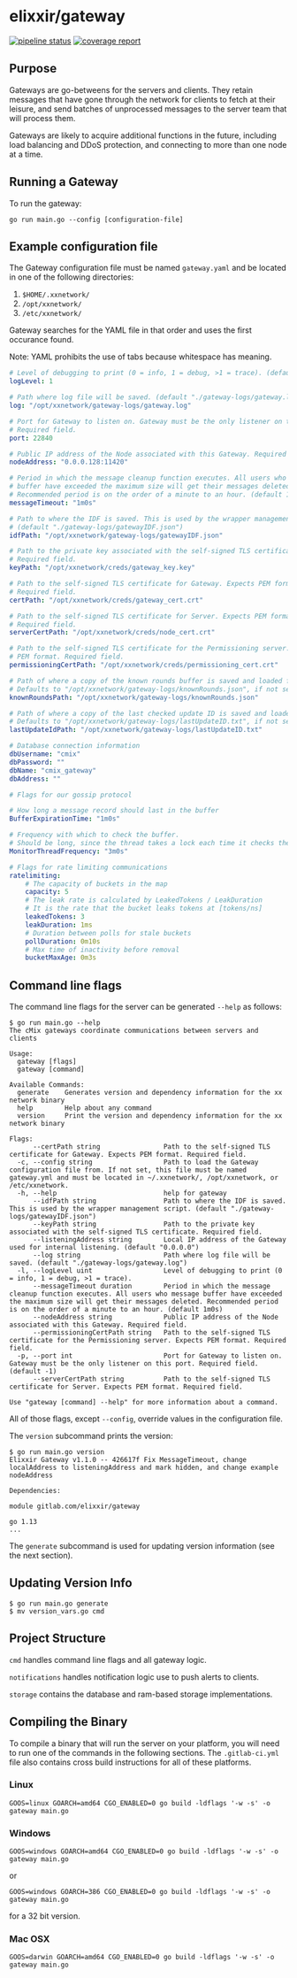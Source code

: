 # elixxir/gateway

[![pipeline status](https://gitlab.com/elixxir/gateway/badges/master/pipeline.svg)](https://gitlab.com/elixxir/gateway/commits/master)
[![coverage report](https://gitlab.com/elixxir/gateway/badges/master/coverage.svg)](https://gitlab.com/elixxir/gateway/commits/master)

## Purpose

Gateways are go-betweens for the servers and clients. They retain messages that
have gone through the network for clients to fetch at their leisure, and send
batches of unprocessed messages to the server team that will process them.

Gateways are likely to acquire additional functions in the future, including
load balancing and DDoS protection, and connecting to more than one node at
a time.

## Running a Gateway

To run the gateway:

```
go run main.go --config [configuration-file]
```

## Example configuration file

The Gateway configuration file must be named `gateway.yaml` and be located in
one of the following directories:
1. `$HOME/.xxnetwork/`
2. `/opt/xxnetwork/`
3. `/etc/xxnetwork/`

Gateway searches for the YAML file in that order and uses the first occurance
found.

Note: YAML prohibits the use of tabs because whitespace has meaning.

```yaml
# Level of debugging to print (0 = info, 1 = debug, >1 = trace). (default 0)
logLevel: 1

# Path where log file will be saved. (default "./gateway-logs/gateway.log")
log: "/opt/xxnetwork/gateway-logs/gateway.log"

# Port for Gateway to listen on. Gateway must be the only listener on this port.
# Required field.
port: 22840

# Public IP address of the Node associated with this Gateway. Required field.
nodeAddress: "0.0.0.128:11420"

# Period in which the message cleanup function executes. All users who message
# buffer have exceeded the maximum size will get their messages deleted.
# Recommended period is on the order of a minute to an hour. (default 1m0s)
messageTimeout: "1m0s"

# Path to where the IDF is saved. This is used by the wrapper management script.
# (default "./gateway-logs/gatewayIDF.json")
idfPath: "/opt/xxnetwork/gateway-logs/gatewayIDF.json"

# Path to the private key associated with the self-signed TLS certificate.
# Required field.
keyPath: "/opt/xxnetwork/creds/gateway_key.key"

# Path to the self-signed TLS certificate for Gateway. Expects PEM format.
# Required field.
certPath: "/opt/xxnetwork/creds/gateway_cert.crt"

# Path to the self-signed TLS certificate for Server. Expects PEM format.
# Required field.
serverCertPath: "/opt/xxnetwork/creds/node_cert.crt"

# Path to the self-signed TLS certificate for the Permissioning server. Expects
# PEM format. Required field.
permissioningCertPath: "/opt/xxnetwork/creds/permissioning_cert.crt"

# Path of where a copy of the known rounds buffer is saved and loaded from.
# Defaults to "/opt/xxnetwork/gateway-logs/knownRounds.json", if not set.
knownRoundsPath: "/opt/xxnetwork/gateway-logs/knownRounds.json"

# Path of where a copy of the last checked update ID is saved and loaded from.
# Defaults to "/opt/xxnetwork/gateway-logs/lastUpdateID.txt", if not set.
lastUpdateIdPath: "/opt/xxnetwork/gateway-logs/lastUpdateID.txt"

# Database connection information
dbUsername: "cmix"
dbPassword: ""
dbName: "cmix_gateway"
dbAddress: ""

# Flags for our gossip protocol

# How long a message record should last in the buffer
BufferExpirationTime: "1m0s"

# Frequency with which to check the buffer.
# Should be long, since the thread takes a lock each time it checks the buffer
MonitorThreadFrequency: "3m0s" 

# Flags for rate limiting communications
ratelimiting:
    # The capacity of buckets in the map
    capacity: 5
    # The leak rate is calculated by LeakedTokens / LeakDuration
    # It is the rate that the bucket leaks tokens at [tokens/ns]
    leakedTokens: 3
    leakDuration: 1ms
    # Duration between polls for stale buckets
    pollDuration: 0m10s
    # Max time of inactivity before removal
    bucketMaxAge: 0m3s
```

## Command line flags

The command line flags for the server can be generated `--help` as follows:


```
$ go run main.go --help
The cMix gateways coordinate communications between servers and clients

Usage:
  gateway [flags]
  gateway [command]

Available Commands:
  generate    Generates version and dependency information for the xx network binary
  help        Help about any command
  version     Print the version and dependency information for the xx network binary

Flags:
      --certPath string                Path to the self-signed TLS certificate for Gateway. Expects PEM format. Required field.
  -c, --config string                  Path to load the Gateway configuration file from. If not set, this file must be named gateway.yml and must be located in ~/.xxnetwork/, /opt/xxnetwork, or /etc/xxnetwork.
  -h, --help                           help for gateway
      --idfPath string                 Path to where the IDF is saved. This is used by the wrapper management script. (default "./gateway-logs/gatewayIDF.json")
      --keyPath string                 Path to the private key associated with the self-signed TLS certificate. Required field.
      --listeningAddress string        Local IP address of the Gateway used for internal listening. (default "0.0.0.0")
      --log string                     Path where log file will be saved. (default "./gateway-logs/gateway.log")
  -l, --logLevel uint                  Level of debugging to print (0 = info, 1 = debug, >1 = trace).
      --messageTimeout duration        Period in which the message cleanup function executes. All users who message buffer have exceeded the maximum size will get their messages deleted. Recommended period is on the order of a minute to an hour. (default 1m0s)
      --nodeAddress string             Public IP address of the Node associated with this Gateway. Required field.
      --permissioningCertPath string   Path to the self-signed TLS certificate for the Permissioning server. Expects PEM format. Required field.
  -p, --port int                       Port for Gateway to listen on. Gateway must be the only listener on this port. Required field. (default -1)
      --serverCertPath string          Path to the self-signed TLS certificate for Server. Expects PEM format. Required field.

Use "gateway [command] --help" for more information about a command.
```

All of those flags, except `--config`, override values in the configuration
file.

The `version` subcommand prints the version:


```
$ go run main.go version
Elixxir Gateway v1.1.0 -- 426617f Fix MessageTimeout, change localAddress to listeningAddress and mark hidden, and change example nodeAddress

Dependencies:

module gitlab.com/elixxir/gateway

go 1.13
...
```

The `generate` subcommand is used for updating version information (see the
next section).

## Updating Version Info
```
$ go run main.go generate
$ mv version_vars.go cmd
```

## Project Structure


`cmd` handles command line flags and all gateway logic.

`notifications` handles notification logic use to push alerts to clients.

`storage` contains the database and ram-based storage implementations.

## Compiling the Binary

To compile a binary that will run the server on your platform,
you will need to run one of the commands in the following sections.
The `.gitlab-ci.yml` file also contains cross build instructions
for all of these platforms.


### Linux

```
GOOS=linux GOARCH=amd64 CGO_ENABLED=0 go build -ldflags '-w -s' -o gateway main.go
```

### Windows

```
GOOS=windows GOARCH=amd64 CGO_ENABLED=0 go build -ldflags '-w -s' -o gateway main.go
```

or

```
GOOS=windows GOARCH=386 CGO_ENABLED=0 go build -ldflags '-w -s' -o gateway main.go
```

for a 32 bit version.

### Mac OSX

```
GOOS=darwin GOARCH=amd64 CGO_ENABLED=0 go build -ldflags '-w -s' -o gateway main.go
```
